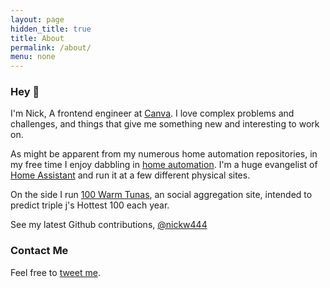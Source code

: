 ```yaml
---
layout: page
hidden_title: true
title: About
permalink: /about/
menu: none
---
```


### Hey 👋

I'm Nick, A frontend engineer at [Canva](https://www.canva.com/). I love complex problems and challenges, and things that give me something new and interesting to work on.

As might be apparent from my numerous home automation repositories, in my free time I enjoy dabbling in [home automation](https://github.com/nickw444/home). I'm a huge evangelist of [Home Assistant](https://www.home-assistant.io/) and run it at a few different physical sites.

On the side I run [100 Warm Tunas](https://100warmtunas.com), an social aggregation site, intended to predict triple j's Hottest 100 each year.

See my latest Github contributions, [@nickw444](https://github.com/nickw444)

### Contact Me

Feel free to [tweet me](https://twitter.com/nickw444).
